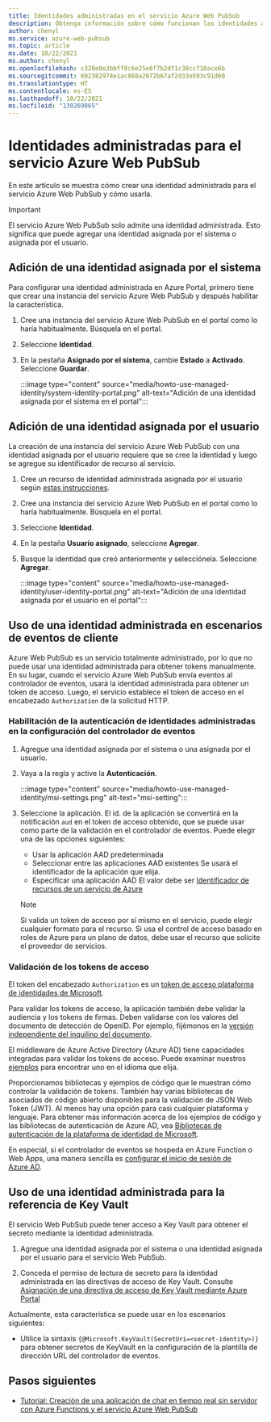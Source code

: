 ```yaml
---
title: Identidades administradas en el servicio Azure Web PubSub
description: Obtenga información sobre cómo funcionan las identidades administradas en el servicio Azure Web PubSub y sobre cómo usar una identidad administrada en escenarios sin servidor.
author: chenyl
ms.service: azure-web-pubsub
ms.topic: article
ms.date: 10/22/2021
ms.author: chenyl
ms.openlocfilehash: c328e0e3bbff8c6e25e6f7b2df1c38cc710ace6b
ms.sourcegitcommit: 692382974e1ac868a2672b67af2d33e593c91d60
ms.translationtype: HT
ms.contentlocale: es-ES
ms.lasthandoff: 10/22/2021
ms.locfileid: "130269865"
---
```

# <a name="managed-identities-for-azure-web-pubsub-service"></a>Identidades administradas para el servicio Azure Web PubSub

En este artículo se muestra cómo crear una identidad administrada para el servicio Azure Web PubSub y cómo usarla.

> [!Important] 
> El servicio Azure Web PubSub solo admite una identidad administrada. Esto significa que puede agregar una identidad asignada por el sistema o asignada por el usuario. 

## <a name="add-a-system-assigned-identity"></a>Adición de una identidad asignada por el sistema

Para configurar una identidad administrada en Azure Portal, primero tiene que crear una instancia del servicio Azure Web PubSub y después habilitar la característica.

1. Cree una instancia del servicio Azure Web PubSub en el portal como lo haría habitualmente. Búsquela en el portal.

2. Seleccione **Identidad**.

4. En la pestaña **Asignado por el sistema**, cambie **Estado** a **Activado**. Seleccione **Guardar**.

    :::image type="content" source="media/howto-use-managed-identity/system-identity-portal.png" alt-text="Adición de una identidad asignada por el sistema en el portal":::

## <a name="add-a-user-assigned-identity"></a>Adición de una identidad asignada por el usuario

La creación de una instancia del servicio Azure Web PubSub con una identidad asignada por el usuario requiere que se cree la identidad y luego se agregue su identificador de recurso al servicio.

1. Cree un recurso de identidad administrada asignada por el usuario según [estas instrucciones](../active-directory/managed-identities-azure-resources/how-to-manage-ua-identity-portal.md#create-a-user-assigned-managed-identity).

2. Cree una instancia del servicio Azure Web PubSub en el portal como lo haría habitualmente. Búsquela en el portal.

3. Seleccione **Identidad**.

4. En la pestaña **Usuario asignado**, seleccione **Agregar**.

5. Busque la identidad que creó anteriormente y selecciónela. Seleccione **Agregar**.

    :::image type="content" source="media/howto-use-managed-identity/user-identity-portal.png" alt-text="Adición de una identidad asignada por el usuario en el portal":::

## <a name="use-a-managed-identity-in-client-events-scenarios"></a>Uso de una identidad administrada en escenarios de eventos de cliente

Azure Web PubSub es un servicio totalmente administrado, por lo que no puede usar una identidad administrada para obtener tokens manualmente. En su lugar, cuando el servicio Azure Web PubSub envía eventos al controlador de eventos, usará la identidad administrada para obtener un token de acceso. Luego, el servicio establece el token de acceso en el encabezado `Authorization` de la solicitud HTTP.

### <a name="enable-managed-identity-authentication-in-event-handler-settings"></a>Habilitación de la autenticación de identidades administradas en la configuración del controlador de eventos

1. Agregue una identidad asignada por el sistema o una asignada por el usuario.

2. Vaya a la regla y active la **Autenticación**.

    :::image type="content" source="media/howto-use-managed-identity/msi-settings.png" alt-text="msi-setting":::

3. Seleccione la aplicación. El id. de la aplicación se convertirá en la notificación `aud` en el token de acceso obtenido, que se puede usar como parte de la validación en el controlador de eventos. Puede elegir una de las opciones siguientes:
    - Usar la aplicación AAD predeterminada
    - Seleccionar entre las aplicaciones AAD existentes Se usará el identificador de la aplicación que elija.
    - Especificar una aplicación AAD El valor debe ser [Identificador de recursos de un servicio de Azure](../active-directory/managed-identities-azure-resources/services-support-managed-identities.md#azure-services-that-support-azure-ad-authentication)

    > [!NOTE]
    > Si valida un token de acceso por sí mismo en el servicio, puede elegir cualquier formato para el recurso. Si usa el control de acceso basado en roles de Azure para un plano de datos, debe usar el recurso que solicite el proveedor de servicios.

### <a name="validate-access-tokens"></a>Validación de los tokens de acceso

El token del encabezado `Authorization` es un [token de acceso plataforma de identidades de Microsoft](../active-directory/develop/access-tokens.md#validating-tokens).

Para validar los tokens de acceso, la aplicación también debe validar la audiencia y los tokens de firmas. Deben validarse con los valores del documento de detección de OpenID. Por ejemplo, fijémonos en la [versión independiente del inquilino del documento](https://login.microsoftonline.com/common/.well-known/openid-configuration).

El middleware de Azure Active Directory (Azure AD) tiene capacidades integradas para validar los tokens de acceso. Puede examinar nuestros [ejemplos](../active-directory/develop/sample-v2-code.md) para encontrar uno en el idioma que elija.

Proporcionamos bibliotecas y ejemplos de código que le muestran cómo controlar la validación de tokens. También hay varias bibliotecas de asociados de código abierto disponibles para la validación de JSON Web Token (JWT). Al menos hay una opción para casi cualquier plataforma y lenguaje. Para obtener más información acerca de los ejemplos de código y las bibliotecas de autenticación de Azure AD, vea [Bibliotecas de autenticación de la plataforma de identidad de Microsoft](../active-directory/develop/reference-v2-libraries.md).

En especial, si el controlador de eventos se hospeda en Azure Function o Web Apps, una manera sencilla es [configurar el inicio de sesión de Azure AD](../app-service/configure-authentication-provider-aad.md).

## <a name="use-a-managed-identity-for-key-vault-reference"></a>Uso de una identidad administrada para la referencia de Key Vault

El servicio Web PubSub puede tener acceso a Key Vault para obtener el secreto mediante la identidad administrada.

1. Agregue una identidad asignada por el sistema o una identidad asignada por el usuario para el servicio Web PubSub.

2. Conceda el permiso de lectura de secreto para la identidad administrada en las directivas de acceso de Key Vault. Consulte [Asignación de una directiva de acceso de Key Vault mediante Azure Portal](../key-vault/general/assign-access-policy-portal.md)

Actualmente, esta característica se puede usar en los escenarios siguientes:

- Utilice la sintaxis `{@Microsoft.KeyVault(SecretUri=<secret-identity>)}` para obtener secretos de KeyVault en la configuración de la plantilla de dirección URL del controlador de eventos.

## <a name="next-steps"></a>Pasos siguientes

- [Tutorial: Creación de una aplicación de chat en tiempo real sin servidor con Azure Functions y el servicio Azure Web PubSub](quickstart-serverless.md)
